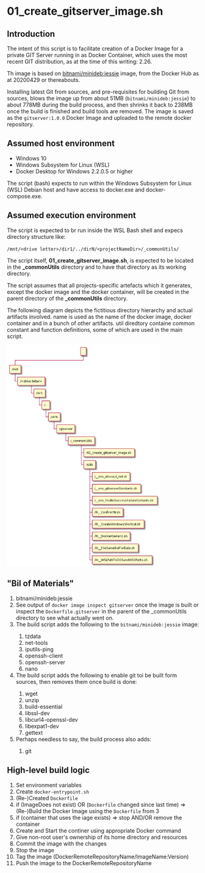 # 01_create_gitserver_image.sh

## Introduction

The intent of this script is to facilitate creation of a Docker Image for a private GIT Server running in as Docker Container, which uses the most recent GIT distribution, as at the time of this writing: 2.26.

Th image is based on [bitnami/minideb:jessie](https://github.com/bitnami/minideb) image, from the Docker Hub as at 20200429 or thereabouts.

Installing latest Git from sources, and pre-requisites for building Git from sources, blows the image up from about 51MB (`bitnami/minideb:jessie`) to about 778MB during the build process, and then shrinks it back to 238MB once the build is finished and build tools are removed.
The image is saved as the `gitserver:1.0.0` Docker Image and uploaded to the remote docker repository.

## Assumed host environment

- Windows 10
- Windows Subsystem for Linux (WSL)
- Docker Desktop for Windows 2.2.0.5 or higher

The script (bash) expects to run within the Windows Subsystem for Linux (WSL) Debian host and have access to docker.exe and docker-compose.exe.

## Assumed execution environment

The script is expected to br run inside the WSL Bash shell and expecs directory structure like:

`/mnt/<drive letter>/dir1/../dirN/<projectNameDir>/_commonUtils/`

The script itself, **01_create_gitserver_image.sh**, is expected to be located in the **\_commonUtils** directory and to have that directory as its working directory.

The script assumes that all projects-specific artefacts which it generates, except the docker image and the docker container, will be created in the parent directory of the **\_commonUtils** directory.

<!--
from https://plantuml.com/wbs-diagram
@startwbs
+ .
 + /mnt
  + /<drive letter>
   + /dir1
    + /...
     + /dirN
      + /giserver
       + /_commonUtils
        + /01_create_gitserver_image.sh
        + /utils
         + /__env_devcicd_net.sh
         + /__env_gitserverConstants.sh
         + /__env_YesNoSuccessFailureContants.sh
         + /fn__ConfirmYN.sh
         + /fn__CreateWindowsShortcut.sh
         + /fn__DockerGeneric.sh
         + /fn__FileSameButForDate.sh
         + /fn__WSLPathToDOSandWSDPaths.sh
@endwbs
-->

The following diagram depicts the fictitious directory hierarchy and actual artifacts involved. <ProjectNameDir> name is used as the name of the docker image, docker container and in a bunch of other artifacts. util diredtory containe common constant and function definitions, some of which are used in the main script.

<!-- ![Fictitious directory hierarchy and actual artifacts](./01_create_gitserver_image_directory_hierarchy.png 'Fictitious directory hierarchy and actual artifacts') -->
<img src="01_create_gitserver_image_directory_hierarchy.png" alt="Fictitious directory hierarchy and actual artifacts" width="400"/>

## "Bil of Materials"

<ol>
<li>bitnami/minideb:jessie</li>
<li>See output of <code>docker image inspect gitserver</code> once the image is built or inspect the <code>Dockerfile.gitserver</code> in the parent of the _commonUtils directory to see what actually went on. 
<li>The build script adds the following to the <code>bitnami/minideb:jessie</code> image:</li>
<ol>
    <li>tzdata</li>
    <li>net-tools</li>
    <li>iputils-ping</li>
    <li>openssh-client</li>
    <li>openssh-server</li>
    <li>nano</li>
</ol>
<li>The build script adds the following to enable git toi be built form sources, then removes them once build is done:</li>
<ol>
    <li>wget</li>
    <li>unzip</li>
    <li>build-essential</li>
    <li>libssl-dev</li>
    <li>libcurl4-openssl-dev</li>
    <li>libexpat1-dev</li>
    <li>gettext</li>
</ol>
<li>Perhaps needless to say, the build process also adds:</li>
<ol>
    <li>git</li>
</ol>
</li>
</ol>

## High-level build logic

1. Set environment variables
2. Create `docker-entrypoint.sh`
3. (Re-)Created `Dockerfile`
4. if (ImageDoes not exist) OR (`Dockerfile` changed since last time) => (Re-)Build the Docker Image using the `Dockerfile` from 3
5. if (container that uses the iage exists) => stop AND/OR remove the container
6. Create and Start the continer using appropriate Docker command
7. Give non-root user's ownership of its home directory and resources
8. Commit the image with the changes
9. Stop the image
10. Tag the image (DockerRemoteRepositoryName/ImageName:Version)
11. Push the image to the DockerRemoteRepositoryName
